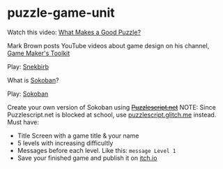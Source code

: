 # puzzle-game-unit

Watch this video: [What Makes a Good Puzzle?](https://www.youtube.com/watch?v=zsjC6fa_YBg&list=PLc38fcMFcV_s7Lf6xbeRfWYRt7-Vmi_X9&t=0s&index=2)

Mark Brown posts YouTube videos about game design on his channel, [Game Maker's Toolkit](https://www.youtube.com/playlist?list=PLc38fcMFcV_s7Lf6xbeRfWYRt7-Vmi_X9)

Play: [Snekbirb](https://snekbirb.glitch.me/)

What is [Sokoban](https://en.wikipedia.org/wiki/Sokoban)?

Play: [Sokoban](https://sokoban.info/)

Create your own version of Sokoban using ~~[Puzzlescript.net](https://www.puzzlescript.net/)~~ NOTE: Since Puzzlescript.net is blocked at school, use [puzzlescript.glitch.me](puzzlescript.glitch.me) instead.
Must have:
* Title Screen with a game title & your name 
* 5 levels with increasing difficultly
* Messages before each level. Like this: `message Level 1`
* Save your finished game and publish it on [itch.io](https://itch.io/)
